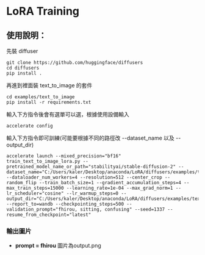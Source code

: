 LoRA Training
===

## 使用說明：
先裝 diffuser
```
git clone https://github.com/huggingface/diffusers
cd diffusers
pip install .
```

再進到裡面裝 text_to_image 的套件
```
cd examples/text_to_image
pip install -r requirements.txt
```

輸入下方指令後會有選單可以選，根據使用設備輸入
```
accelerate config
```

輸入下方指令即可訓練(可能要根據不同的路徑改 --dataset_name 以及 --output_dir)
```
accelerate launch --mixed_precision="bf16"  train_text_to_image_lora.py --pretrained_model_name_or_path="stabilityai/stable-diffusion-2" --dataset_name="C:/Users/kaler/Desktop/anaconda/LoRA/diffusers/examples/text_to_image/dataset" --dataloader_num_workers=4 --resolution=512 --center_crop --random_flip --train_batch_size=1 --gradient_accumulation_steps=4 --max_train_steps=15000 --learning_rate=1e-04 --max_grad_norm=1 --lr_scheduler="cosine" --lr_warmup_steps=0 --output_dir="C:/Users/kaler/Desktop/anaconda/LoRA/diffusers/examples/text_to_image/models" --report_to=wandb --checkpointing_steps=500 --validation_prompt="fhirou, sitting, confusing" --seed=1337 --resume_from_checkpoint="latest"
```

### 輸出圖片
* **prompt = fhirou**
圖片為output.png
